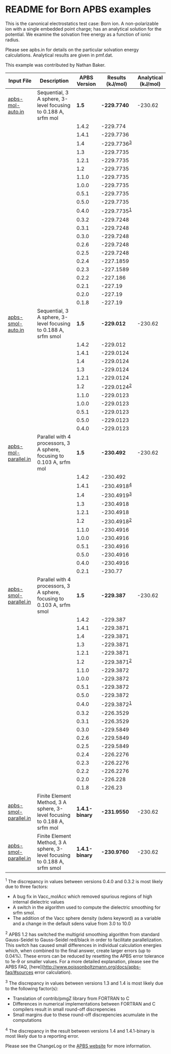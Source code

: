 README for Born APBS examples
=============================

This is the canonical electrostatics test case: Born ion. A non-polarizable ion with a single embedded point charge; has an analytical solution for the potential. We examine the solvation free energy as a function of ionic radius.

Please see apbs.in for details on the particular solvation energy calculations. Analytical results are given in pmf.dat.

This example was contributed by Nathan Baker.

Input File|Description|APBS Version|Results (kJ/mol)|Analytical (kJ/mol)
---|---|---|---|---
[apbs-mol-auto.in](apbs-mol-auto.in)|Sequential, 3 A sphere, 3-level focusing to 0.188 A, srfm mol|**1.5**|**-229.7740**|-230.62
|||1.4.2|-229.774
|||1.4.1|-229.7736|
|||1.4|-229.7736<sup>[3](#3)</sup>
|||1.3|-229.7735
|||1.2.1|-229.7735
|||1.2|-229.7735
|||1.1.0|-229.7735
|||1.0.0|-229.7735
|||0.5.1|-229.7735
|||0.5.0|-229.7735
|||0.4.0|-229.7735<sup>[1](#1)</sup>
|||0.3.2|-229.7248
|||0.3.1|-229.7248
|||0.3.0|-229.7248
|||0.2.6|-229.7248
|||0.2.5|-229.7248
|||0.2.4|-227.1859
|||0.2.3|-227.1589
|||0.2.2|-227.186
|||0.2.1|-227.19
|||0.2.0|-227.19
|||0.1.8|-227.19
[apbs-smol-auto.in](apbs-smol-auto.in)|Sequential, 3 A sphere, 3-level focusing to 0.188 A, srfm smol|**1.5**|**-229.012**|-230.62
|||1.4.2|-229.012
|||1.4.1|-229.0124
|||1.4|-229.0124
|||1.3|-229.0124
|||1.2.1|-229.0124
|||1.2|-229.0124<sup>[2](#2)</sup>
|||1.1.0|-229.0123
|||1.0.0|-229.0123
|||0.5.1|-229.0123
|||0.5.0|-229.0123
|||0.4.0|-229.0123
[apbs-mol-parallel.in](apbs-mol-parallel.in)|Parallel with 4 processors, 3 A sphere, focusing to 0.103 A, srfm mol|**1.5**|**-230.492**|-230.62
|||1.4.2|-230.492
|||1.4.1|-230.4918<sup>[4](#4)</sup>|
|||1.4|-230.4919<sup>[3](#3)</sup>
|||1.3|-230.4918
|||1.2.1|-230.4918
|||1.2|-230.4918<sup>[2](#2)</sup>
|||1.1.0|-230.4916
|||1.0.0|-230.4916
|||0.5.1|-230.4916
|||0.5.0|-230.4916
|||0.4.0|-230.4916
|||0.2.1|-230.77
[apbs-smol-parallel.in](apbs-smol-parallel.in)|Parallel with 4 processors, 3 A sphere, focusing to 0.103 A, srfm smol|**1.5**|**-229.387**|-230.62
|||1.4.2|-229.387
|||1.4.1|-229.3871
|||1.4|-229.3871
|||1.3|-229.3871
|||1.2.1|-229.3871
|||1.2|-229.3871<sup>[2](#2)</sup>
|||1.1.0|-229.3872
|||1.0.0|-229.3872
|||0.5.1|-229.3872
|||0.5.0|-229.3872
|||0.4.0|-229.3872<sup>[1](#1)</sup>
|||0.3.2|-226.3529
|||0.3.1|-226.3529
|||0.3.0|-229.5849
|||0.2.6|-229.5849
|||0.2.5|-229.5849
|||0.2.4|-226.2276
|||0.2.3|-226.2276
|||0.2.2|-226.2276
|||0.2.0|-226.228
|||0.1.8|-226.23
[apbs-smol-parallel.in](apbs-mol-fem.in)|Finite Element Method, 3 A sphere, 3-level focusing to 0.188 A, srfm mol|**1.4.1-binary**|**-231.9550**|-230.62
[apbs-smol-parallel.in](apbs-smol-fem.in)|Finite Element Method, 3 A sphere, 3-level focusing to 0.188 A, srfm smol|**1.4.1-binary**|**-230.9760**|-230.62

<a name=1></a><sup>1</sup> The discrepancy in values between versions 0.4.0 and 0.3.2 is most likely due to three factors:

-   A bug fix in Vacc\_molAcc which removed spurious regions of high internal dielectric values
-   A switch in the algorithm used to compute the dielectric smoothing for srfm smol.
-   The addition of the Vacc sphere density (sdens keyword) as a variable and a change in the default sdens value from 3.0 to 10.0

<a name=2></a><sup>2</sup> APBS 1.2 has switched the multigrid smoothing algorithm from standard Gauss-Seidel to Gauss-Seidel red/black in order to facilitate parallelization. This switch has caused small differences in individual calculation energies which, when combined to the final answer, create larger errors (up to 0.04%). These errors can be reduced by resetting the APBS error tolerance to 1e-9 or smaller values. For a more detailed explanation, please see the APBS FAQ, [here](http://www.poissonboltzmann.org/docs/apbs-faq/#sources error calculation).

<a name=3></a><sup>3</sup> The discrepancy in values between versions 1.3 and 1.4 is most likely due to the following factor(s):

-   Translation of contrib/pmgZ library from FORTRAN to C
-   Differences in numerical implementations between FORTRAN and C compilers result in small round-off discrepencies
-   Small margins due to these round-off discrepencies acumulate in the computations

<a name=4></a><sup>4</sup> The discrepancy in the result between versions 1.4 and 1.4.1-binary is most likely due to a reporting error.

Please see the ChangeLog or the [APBS website](http://www.poissonboltzmann.org/) for more information.



